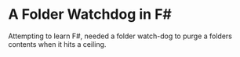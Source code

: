 # A Folder Watchdog in F#
Attempting to learn F#, needed a folder watch-dog to purge a folders contents when it hits a ceiling.
